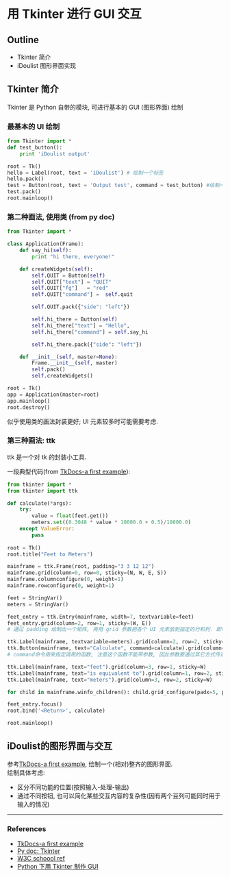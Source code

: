 # 用 Tkinter 进行 GUI 交互

## Outline
- Tkinter 简介
- iDoulist 图形界面实现

## Tkinter 简介
Tkinter 是 Python 自带的模块, 可进行基本的 GUI (图形界面) 绘制

### 最基本的 UI 绘制
```python
from Tkinter import *
def test_button():
	print 'iDoulist output'

root = Tk()
hello = Label(root, text = 'iDoulist') # 绘制一个标签
hello.pack()
test = Button(root, text = 'Output test', command = test_button) #绘制一个按钮, 点击则调用函数
test.pack()
root.mainloop()
```

### 第二种画法, 使用类 (from py doc)

```python
from Tkinter import *

class Application(Frame):
    def say_hi(self):
        print "hi there, everyone!"

    def createWidgets(self):
        self.QUIT = Button(self)
        self.QUIT["text"] = "QUIT"
        self.QUIT["fg"]   = "red"
        self.QUIT["command"] =  self.quit

        self.QUIT.pack({"side": "left"})

        self.hi_there = Button(self)
        self.hi_there["text"] = "Hello",
        self.hi_there["command"] = self.say_hi

        self.hi_there.pack({"side": "left"})

    def __init__(self, master=None):
        Frame.__init__(self, master)
        self.pack()
        self.createWidgets()

root = Tk()
app = Application(master=root)
app.mainloop()
root.destroy()
```

似乎使用类的画法封装更好; UI 元素较多时可能需要考虑.

### 第三种画法: ttk

ttk 是一个对 tk 的封装小工具.

一段典型代码(from [TkDocs-a first example](http://www.tkdocs.com/tutorial/firstexample.html)):

```python
from tkinter import *
from tkinter import ttk

def calculate(*args):
    try:
        value = float(feet.get())
        meters.set((0.3048 * value * 10000.0 + 0.5)/10000.0)
    except ValueError:
        pass
    
root = Tk()
root.title("Feet to Meters")

mainframe = ttk.Frame(root, padding="3 3 12 12")
mainframe.grid(column=0, row=0, sticky=(N, W, E, S))
mainframe.columnconfigure(0, weight=1)
mainframe.rowconfigure(0, weight=1)

feet = StringVar()
meters = StringVar()

feet_entry = ttk.Entry(mainframe, width=7, textvariable=feet)
feet_entry.grid(column=2, row=1, sticky=(W, E))
# 通过 padding 绘制出一个矩阵, 再用 grid 参数把各个 UI 元素放到指定的行和列. 即可得到绘制整齐的 UI 界面

ttk.Label(mainframe, textvariable=meters).grid(column=2, row=2, sticky=(W, E))
ttk.Button(mainframe, text="Calculate", command=calculate).grid(column=3, row=3, sticky=W)
# command命令用来指定调用的函数, 注意这个函数不能带参数, 因此参数要通过其它方式传递

ttk.Label(mainframe, text="feet").grid(column=3, row=1, sticky=W)
ttk.Label(mainframe, text="is equivalent to").grid(column=1, row=2, sticky=E)
ttk.Label(mainframe, text="meters").grid(column=3, row=2, sticky=W)

for child in mainframe.winfo_children(): child.grid_configure(padx=5, pady=5)

feet_entry.focus()
root.bind('<Return>', calculate)

root.mainloop()
```

## iDoulist的图形界面与交互
参考[TkDocs-a first example](http://www.tkdocs.com/tutorial/firstexample.html), 绘制一个(相对)整齐的图形界面.    
绘制具体考虑:
- 区分不同功能的位置(按照输入-处理-输出)
- 通过不同按钮, 也可以简化某些交互内容的复杂性(因有两个豆列可能同时用于输入的情况)

---
### References

- [TkDocs-a first example](http://www.tkdocs.com/tutorial/firstexample.html)
- [Py doc: Tkinter](https://docs.python.org/2/library/tkinter.html)
- [W3C schoool ref](http://www.w3cschool.cc/python/python-gui-tkinter.html)
- [Python 下用 Tkinter 制作 GUI](http://pikipity.github.io/blog/python-tkinter.html)
